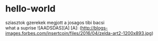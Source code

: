 # hello-world
sziasztok gzerekek megjott a josagos tibi bacsi  
what a suprise
![AADSDAS][A]
[A]: (http://blogs-images.forbes.com/insertcoin/files/2016/04/zelda-art2-1200x893.jpg)
